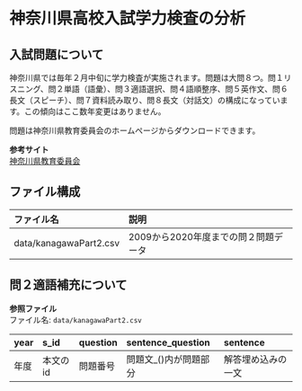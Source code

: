 # **神奈川県高校入試学力検査の分析**
## **入試問題について**
神奈川県では毎年２月中旬に学力検査が実施されます。問題は大問８つ。問１リスニング、問２単語（語彙）、問３適語選択、問４語順整序、問５英作文、問６長文（スピーチ）、問７資料読み取り、問８長文（対話文）の構成になっています。この傾向はここ数年変更はありません。

問題は神奈川県教育委員会のホームページからダウンロードできます。  

**参考サイト**  
[神奈川県教育委員会](https://www.pref.kanagawa.jp/docs/dc4/nyusen/nyusen/gakuryokukensa/mondai.html)

## **ファイル構成**
| ファイル名 | 説明 |
|:---|:---|
| data/kanagawaPart2.csv | 2009から2020年度までの問２問題データ |


## **問２適語補充について**

**参照ファイル**  
ファイル名: `data/kanagawaPart2.csv`  

| year | s_id | question | sentence_question | sentence |  
|:---|:---|:---|:---|:---|
| 年度 | 本文のid | 問題番号 | 問題文_()内が問題部分 | 解答埋め込みの一文 |
